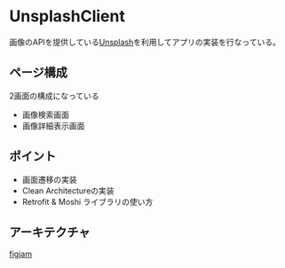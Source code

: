 # UnsplashClient
画像のAPIを提供している[Unsplash](https://unsplash.com/ja)を利用してアプリの実装を行なっている。

## ページ構成
2画面の構成になっている
- 画像検索画面
- 画像詳細表示画面

## ポイント
- 画面遷移の実装
- Clean Architectureの実装
- Retrofit & Moshi ライブラリの使い方

## アーキテクチャ
[figjam](https://www.figma.com/board/jzoDyrFjw2RQ2q3bSOOUOp/UnsplashClientApp%E3%81%AE%E3%82%A2%E3%83%BC%E3%82%AD%E3%83%86%E3%82%AF%E3%83%81%E3%83%A3?node-id=0-1&t=FzmJueLB0j0A1w30-1)
